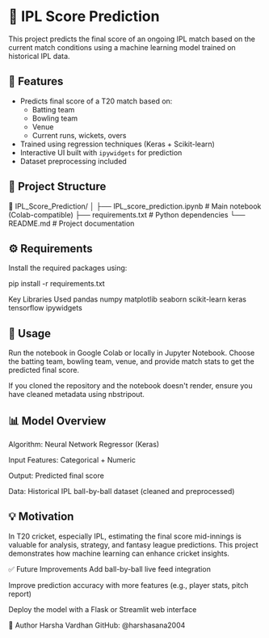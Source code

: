 # 🏏 IPL Score Prediction

This project predicts the final score of an ongoing IPL match based on the current match conditions using a machine learning model trained on historical IPL data.

## 📌 Features

- Predicts final score of a T20 match based on:
  - Batting team
  - Bowling team
  - Venue
  - Current runs, wickets, overs
- Trained using regression techniques (Keras + Scikit-learn)
- Interactive UI built with `ipywidgets` for prediction
- Dataset preprocessing included

## 📂 Project Structure

📁 IPL_Score_Prediction/
│
├── IPL_score_prediction.ipynb # Main notebook (Colab-compatible)
├── requirements.txt # Python dependencies
└── README.md # Project documentation


## ⚙️ Requirements

Install the required packages using:

pip install -r requirements.txt

Key Libraries Used
pandas
numpy
matplotlib
seaborn
scikit-learn
keras
tensorflow
ipywidgets

## 🚀 Usage
Run the notebook in Google Colab or locally in Jupyter Notebook. Choose the batting team, bowling team, venue, and provide match stats to get the predicted final score.

If you cloned the repository and the notebook doesn't render, ensure you have cleaned metadata using nbstripout.

## 📊 Model Overview
Algorithm: Neural Network Regressor (Keras)

Input Features: Categorical + Numeric

Output: Predicted final score

Data: Historical IPL ball-by-ball dataset (cleaned and preprocessed)

## 💡 Motivation
In T20 cricket, especially IPL, estimating the final score mid-innings is valuable for analysis, strategy, and fantasy league predictions. This project demonstrates how machine learning can enhance cricket insights.

✅ Future Improvements
Add ball-by-ball live feed integration

Improve prediction accuracy with more features (e.g., player stats, pitch report)

Deploy the model with a Flask or Streamlit web interface

📌 Author
Harsha Vardhan
GitHub: @harshasana2004
